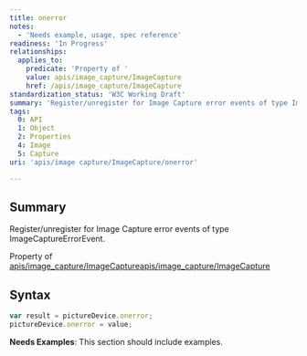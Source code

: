 ```yaml
---
title: onerror
notes:
  - 'Needs example, usage, spec reference'
readiness: 'In Progress'
relationships:
  applies_to:
    predicate: 'Property of '
    value: apis/image_capture/ImageCapture
    href: /apis/image_capture/ImageCapture
standardization_status: 'W3C Working Draft'
summary: 'Register/unregister for Image Capture error events of type ImageCaptureErrorEvent.'
tags:
  0: API
  1: Object
  2: Properties
  4: Image
  5: Capture
uri: 'apis/image capture/ImageCapture/onerror'

---
```

## Summary

Register/unregister for Image Capture error events of type ImageCaptureErrorEvent.

Property of [apis/image\_capture/ImageCapture](/apis/image_capture/ImageCapture)[apis/image\_capture/ImageCapture](/apis/image_capture/ImageCapture)

## Syntax

``` js
var result = pictureDevice.onerror;
pictureDevice.onerror = value;
```

**Needs Examples**: This section should include examples.

